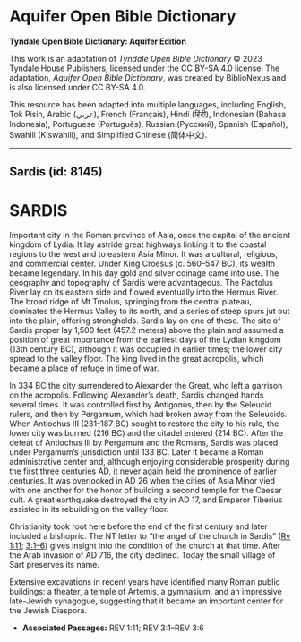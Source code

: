 # Aquifer Open Bible Dictionary

**Tyndale Open Bible Dictionary: Aquifer Edition**

This work is an adaptation of *Tyndale Open Bible Dictionary* © 2023 Tyndale House Publishers, licensed under the CC BY\-SA 4\.0 license. The adaptation, *Aquifer Open Bible Dictionary*, was created by BiblioNexus and is also licensed under CC BY\-SA 4\.0\.

This resource has been adapted into multiple languages, including English, Tok Pisin, Arabic (عربي), French (Français), Hindi (हिंदी), Indonesian (Bahasa Indonesia), Portuguese (Português), Russian (Русский), Spanish (Español), Swahili (Kiswahili), and Simplified Chinese (简体中文).



--------------------------------

## Sardis (id: 8145)

SARDIS
======

Important city in the Roman province of Asia, once the capital of the ancient kingdom of Lydia. It lay astride great highways linking it to the coastal regions to the west and to eastern Asia Minor. It was a cultural, religious, and commercial center. Under King Croesus (c. 560–547 BC), its wealth became legendary. In his day gold and silver coinage came into use. The geography and topography of Sardis were advantageous. The Pactolus River lay on its eastern side and flowed eventually into the Hermus River. The broad ridge of Mt Tmolus, springing from the central plateau, dominates the Hermus Valley to its north, and a series of steep spurs jut out into the plain, offering strongholds. Sardis lay on one of these. The site of Sardis proper lay 1,500 feet (457\.2 meters) above the plain and assumed a position of great importance from the earliest days of the Lydian kingdom (13th century BC), although it was occupied in earlier times; the lower city spread to the valley floor. The king lived in the great acropolis, which became a place of refuge in time of war.

In 334 BC the city surrendered to Alexander the Great, who left a garrison on the acropolis. Following Alexander’s death, Sardis changed hands several times. It was controlled first by Antigonus, then by the Seleucid rulers, and then by Pergamum, which had broken away from the Seleucids. When Antiochus III (231–187 BC) sought to restore the city to his rule, the lower city was burned (216 BC) and the citadel entered (214 BC). After the defeat of Antiochus III by Pergamum and the Romans, Sardis was placed under Pergamum’s jurisdiction until 133 BC. Later it became a Roman administrative center and, although enjoying considerable prosperity during the first three centuries AD, it never again held the prominence of earlier centuries. It was overlooked in AD 26 when the cities of Asia Minor vied with one another for the honor of building a second temple for the Caesar cult. A great earthquake destroyed the city in AD 17, and Emperor Tiberius assisted in its rebuilding on the valley floor.

Christianity took root here before the end of the first century and later included a bishopric. The NT letter to “the angel of the church in Sardis” ([Rv 1:11](https://ref.ly/Rev1:11); [3:1–6](https://ref.ly/Rev3:1-Rev3:6)) gives insight into the condition of the church at that time. After the Arab invasion of AD 716, the city declined. Today the small village of Sart preserves its name.

Extensive excavations in recent years have identified many Roman public buildings: a theater, a temple of Artemis, a gymnasium, and an impressive late\-Jewish synagogue, suggesting that it became an important center for the Jewish Diaspora.

* **Associated Passages:** REV 1:11; REV 3:1–REV 3:6

